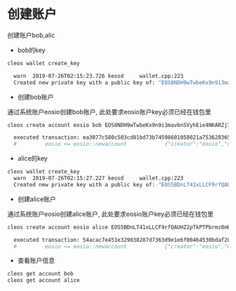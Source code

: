 # 创建账户

创建账户bob,alic

- bob的key

```bash
cleos wallet create_key

  warn  2019-07-26T02:15:23.726 keosd     wallet.cpp:223                save_wallet_file     ] saving wallet to file /root/eosio-wallet/./default.wallet
  Created new private key with a public key of: "EOS8NDH9wTwbeKx9n9i3mavbnSVyhEie4NKARZj7Wy1bBxtS1k7q2"
```

- 创建bob账户

通过系统账户eosio创建bob账户, 此处要求eosio账户key必须已经在钱包里

```bash
cleos create account eosio bob EOS8NDH9wTwbeKx9n9i3mavbnSVyhEie4NKARZj7Wy1bBxtS1k7q2

  executed transaction: ea3077c580c503cd01bd73b74598601058021a75362836576483b2c313336d75  200 bytes  139 us
  #         eosio <= eosio::newaccount            {"creator":"eosio","name":"bob","owner":{"threshold":1,"keys":[{"key":"EOS8NDH9wTwbeKx9n9i3mavbnSVyh...
```

- alice的key

```bash
cleos wallet create_key
  warn  2019-07-26T02:15:27.227 keosd     wallet.cpp:223                save_wallet_file     ] saving wallet to file /root/eosio-wallet/./default.wallet
  Created new private key with a public key of: "EOS5BDnLT41xLLCF9rfQAUHZ2pTkPTPbrmz8mBJQKTb2WAYM9Fgqy"
```

- 创建alice账户

通过系统账户eosio创建alice账户, 此处要求eosio账户key必须已经在钱包里

```bash
cleos create account eosio alice EOS5BDnLT41xLLCF9rfQAUHZ2pTkPTPbrmz8mBJQKTb2WAYM9Fgqy

  executed transaction: 54acac7e451e329038287d7363d9e1e6f00464530bdaf201e7f678267de83b5c  200 bytes  316 us
  #         eosio <= eosio::newaccount            {"creator":"eosio","name":"alice","owner":{"threshold":1,"keys":[{"key":"EOS5BDnLT41xLLCF9rfQAUHZ2pT...
```

- 查看账户信息

```bash
cleos get account bob
cleos get account alice
```
